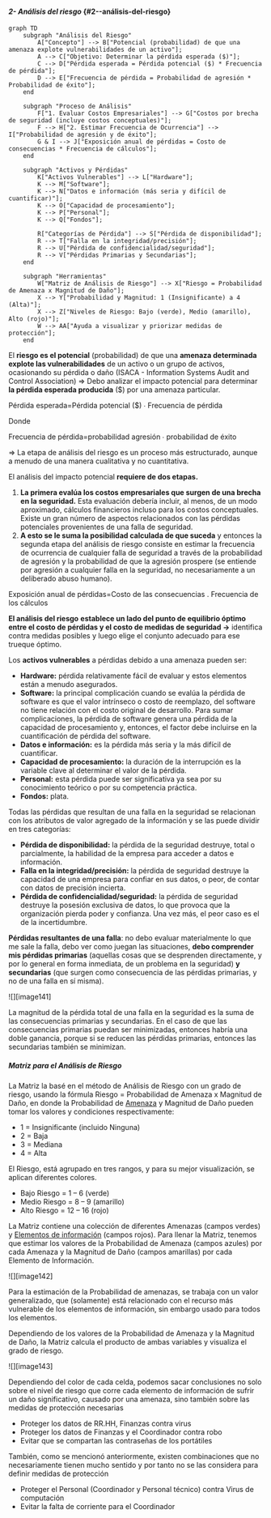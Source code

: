 #### ***2- Análisis del riesgo*** {#2--análisis-del-riesgo}

```mermaid
graph TD
    subgraph "Análisis del Riesgo"
        A["Concepto"] --> B["Potencial (probabilidad) de que una amenaza explote vulnerabilidades de un activo"];
        A --> C["Objetivo: Determinar la pérdida esperada ($)"];
        C --> D["Pérdida esperada = Pérdida potencial ($) * Frecuencia de pérdida"];
        D --> E["Frecuencia de pérdida = Probabilidad de agresión * Probabilidad de éxito"];
    end

    subgraph "Proceso de Análisis"
        F["1. Evaluar Costos Empresariales"] --> G["Costos por brecha de seguridad (incluye costos conceptuales)"];
        F --> H["2. Estimar Frecuencia de Ocurrencia"] --> I["Probabilidad de agresión y de éxito"];
        G & I --> J["Exposición anual de pérdidas = Costo de consecuencias * Frecuencia de cálculos"];
    end

    subgraph "Activos y Pérdidas"
        K["Activos Vulnerables"] --> L["Hardware"];
        K --> M["Software"];
        K --> N["Datos e información (más seria y difícil de cuantificar)"];
        K --> O["Capacidad de procesamiento"];
        K --> P["Personal"];
        K --> Q["Fondos"];

        R["Categorías de Pérdida"] --> S["Pérdida de disponibilidad"];
        R --> T["Falla en la integridad/precisión"];
        R --> U["Pérdida de confidencialidad/seguridad"];
        R --> V["Pérdidas Primarias y Secundarias"];
    end

    subgraph "Herramientas"
        W["Matriz de Análisis de Riesgo"] --> X["Riesgo = Probabilidad de Amenaza x Magnitud de Daño"];
        X --> Y["Probabilidad y Magnitud: 1 (Insignificante) a 4 (Alta)"];
        X --> Z["Niveles de Riesgo: Bajo (verde), Medio (amarillo), Alto (rojo)"];
        W --> AA["Ayuda a visualizar y priorizar medidas de protección"];
    end
```

El **riesgo es el potencial** (probabilidad) de que una **amenaza determinada explote las vulnerabilidades** de un activo o un grupo de activos, ocasionando su pérdida o daño (ISACA - Information Systems Audit and Control Association) ⇒ Debo analizar el impacto potencial para determinar **la pérdida esperada producida** ($) por una amenaza particular.

Pérdida esperada=Pérdida potencial ($) ∙ Frecuencia de pérdida

Donde

Frecuencia de pérdida=probabilidad agresión ∙ probabilidad de éxito

⇒ La etapa de análisis del riesgo es un proceso más estructurado, aunque a menudo de una manera cualitativa y no cuantitativa.

El análisis del impacto potencial **requiere de dos etapas.**

1.  **La primera evalúa los costos empresariales que surgen de una brecha en la seguridad.** Esta evaluación debería incluir, al menos, de un modo aproximado, cálculos financieros incluso para los costos conceptuales. Existe un gran número de aspectos relacionados con las pérdidas potenciales provenientes de una falla de seguridad.
2.  **A esto se le suma la posibilidad calculada de que suceda** y entonces la segunda etapa del análisis de riesgo consiste en estimar la frecuencia de ocurrencia de cualquier falla de seguridad a través de la probabilidad de agresión y la probabilidad de que la agresión prospere (se entiende por agresión a cualquier falla en la seguridad, no necesariamente a un deliberado abuso humano).

Exposición anual de pérdidas=Costo de las consecuencias . Frecuencia de los cálculos

**El análisis del riesgo** **establece un lado del punto de equilibrio óptimo entre el costo de pérdidas y el costo de medidas de seguridad →** identifica contra medidas posibles y luego elige el conjunto adecuado para ese trueque óptimo.

Los **activos vulnerables** a pérdidas debido a una amenaza pueden ser:

-   **Hardware:** pérdida relativamente fácil de evaluar y estos elementos están a menudo asegurados.
-   **Software:** la principal complicación cuando se evalúa la pérdida de software es que el valor intrínseco o costo de reemplazo, del software no tiene relación con el costo original de desarrollo. Para sumar complicaciones, la pérdida de software genera una pérdida de la capacidad de procesamiento y, entonces, el factor debe incluirse en la cuantificación de pérdida del software.
-   **Datos e información:** es la pérdida más seria y la más difícil de cuantificar.
-   **Capacidad de procesamiento:** la duración de la interrupción es la variable clave al determinar el valor de la pérdida.
-   **Personal:** esta pérdida puede ser significativa ya sea por su conocimiento teórico o por su competencia práctica.
-   **Fondos:** plata.

Todas las pérdidas que resultan de una falla en la seguridad se relacionan con los atributos de valor agregado de la información y se las puede dividir en tres categorías:

-   **Pérdida de disponibilidad:** la pérdida de la seguridad destruye, total o parcialmente, la habilidad de la empresa para acceder a datos e información.
-   **Falla en la integridad/precisión:** la pérdida de seguridad destruye la capacidad de una empresa para confiar en sus datos, o peor, de contar con datos de precisión incierta.
-   **Pérdida de confidencialidad/seguridad:** la pérdida de seguridad destruye la posesión exclusiva de datos, lo que provoca que la organización pierda poder y confianza. Una vez más, el peor caso es el de la incertidumbre.

**Pérdidas resultantes de una falla**: no debo evaluar materialmente lo que me sale la falla, debo ver como juegan las situaciones, **debo comprender mis pérdidas primarias** (aquellas cosas que se desprenden directamente, y por lo general en forma inmediata, de un problema en la seguridad) **y secundarias** (que surgen como consecuencia de las pérdidas primarias, y no de una falla en sí misma).

![][image141]

La magnitud de la pérdida total de una falla en la seguridad es la suma de las consecuencias primarias y secundarias. En el caso de que las consecuencias primarias puedan ser minimizadas, entonces habría una doble ganancia, porque si se reducen las pérdidas primarias, entonces las secundarias también se minimizan.

##### **Matriz para el Análisis de Riesgo**

La Matriz la basé en el método de Análisis de Riesgo con un grado de riesgo, usando la fórmula Riesgo = Probabilidad de Amenaza x Magnitud de Daño, en donde la Probabilidad de [Amenaza](https://protejete.wordpress.com/glosario/#amenaza) y Magnitud de Daño pueden tomar los valores y condiciones respectivamente:

-   1 = Insignificante (incluido Ninguna)
-   2 = Baja
-   3 = Mediana
-   4 = Alta

El Riesgo, está agrupado en tres rangos, y para su mejor visualización, se aplican diferentes colores.

-   Bajo Riesgo = 1 – 6 (verde)
-   Medio Riesgo = 8 – 9 (amarillo)
-   Alto Riesgo = 12 – 16 (rojo)

La Matriz contiene una colección de diferentes Amenazas (campos verdes) y [Elementos de información](https://protejete.wordpress.com/glosario/#elementos) (campos rojos). Para llenar la Matriz, tenemos que estimar los valores de la Probabilidad de Amenaza (campos azules) por cada Amenaza y la Magnitud de Daño (campos amarillas) por cada Elemento de Información.

![][image142]

Para la estimación de la Probabilidad de amenazas, se trabaja con un valor generalizado, que (solamente) está relacionado con el recurso más vulnerable de los elementos de información, sin embargo usado para todos los elementos.

Dependiendo de los valores de la Probabilidad de Amenaza y la Magnitud de Daño, la Matriz calcula el producto de ambas variables y visualiza el grado de riesgo.

![][image143]

Dependiendo del color de cada celda, podemos sacar conclusiones no solo sobre el nivel de riesgo que corre cada elemento de información de sufrir un daño significativo, causado por una amenaza, sino también sobre las medidas de protección necesarias

-   Proteger los datos de RR.HH, Finanzas contra virus
-   Proteger los datos de Finanzas y el Coordinador contra robo
-   Evitar que se compartan las contraseñas de los portátiles

También, como se mencionó anteriormente, existen combinaciones que no necesariamente tienen mucho sentido y por tanto no se las considera para definir medidas de protección

-   Proteger el Personal (Coordinador y Personal técnico) contra Virus de computación
-   Evitar la falta de corriente para el Coordinador 